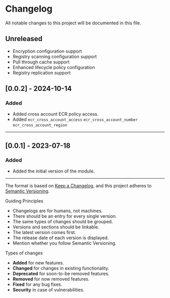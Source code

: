 # Changelog

All notable changes to this project will be documented in this file.

## Unreleased

- Encryption configuration support
- Registry scanning configuration support
- Pull through cache support
- Enhanced lifecycle policy configuration
- Registry replication support

## [0.0.2] - 2024-10-14

### Added

- Added cross account ECR policy access.
- Added `ecr_cross_account_access` `ecr_cross_account_number` `ecr_cross_account_region`

---


## [0.0.1] - 2023-07-18

### Added

- Added the initial version of the module.

---

The format is based on [Keep a Changelog](https://keepachangelog.com/en/1.0.0/),
and this project adheres to [Semantic Versioning](https://semver.org/spec/v2.0.0.html).

Guiding Principles

- Changelogs are for humans, not machines.
- There should be an entry for every single version.
- The same types of changes should be grouped.
- Versions and sections should be linkable.
- The latest version comes first.
- The release date of each version is displayed.
- Mention whether you follow Semantic Versioning.

Types of changes

- **Added** for new features.
- **Changed** for changes in existing functionality.
- **Deprecated** for soon-to-be removed features.
- **Removed** for now removed features.
- **Fixed** for any bug fixes.
- **Security** in case of vulnerabilities.
